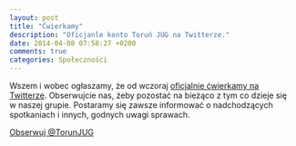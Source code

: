 ```yaml
---
layout: post
title: "Ćwierkamy"
description: "Oficjanle konto Toruń JUG na Twitterze."
date: 2014-04-08 07:58:27 +0200
comments: true
categories: Społeczności
---
```

Wszem i&nbsp;wobec ogłaszamy, że od wczoraj <a href="https://twitter.com/TorunJUG" target="_blank">oficjalnie ćwierkamy na Twitterze</a>. Obserwujcie nas, żeby pozostać na&nbsp;bieżąco z&nbsp;tym co dzieje się w&nbsp;naszej grupie. Postaramy się zawsze informować o&nbsp;nadchodzących spotkaniach i&nbsp;innych, godnych uwagi sprawach.

<div class="row text-center">
  <div class="col-md-12">
    <a href="https://twitter.com/TorunJUG" class="twitter-follow-button" data-show-count="false" data-lang="pl" data-size="large">Obserwuj @TorunJUG</a>
  </div>
</div>

<script>!function(d,s,id){var js,fjs=d.getElementsByTagName(s)[0],p=/^http:/.test(d.location)?'http':'https';if(!d.getElementById(id)){js=d.createElement(s);js.id=id;js.src=p+'://platform.twitter.com/widgets.js';fjs.parentNode.insertBefore(js,fjs);}}(document, 'script', 'twitter-wjs');</script>